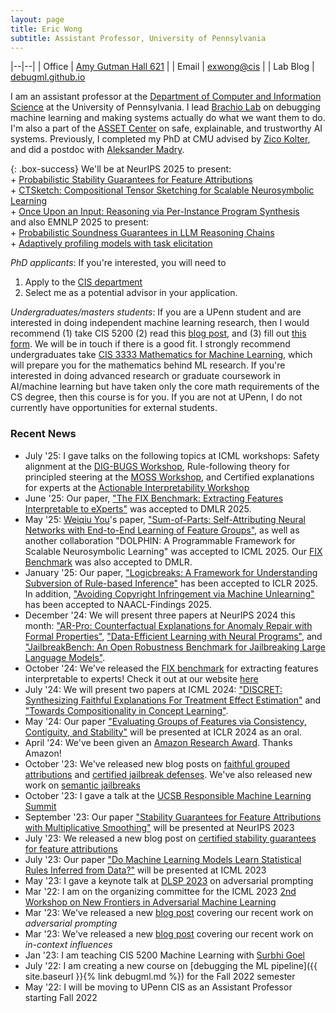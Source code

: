 ```yaml
---
layout: page
title: Eric Wong
subtitle: Assistant Professor, University of Pennsylvania
---
```


|--|--|
| Office | [Amy Gutman Hall 621](https://goo.gl/maps/yZmpgFMjUKhGnpXb6) |
| Email | [exwong@cis](mailto:exwong@cis.upenn.edu) |
| Lab Blog | [debugml.github.io](https://debugml.github.io/)

I am an assistant professor at the [Department of Computer and Information Science](https://www.cis.upenn.edu/) at the University of Pennsylvania. I lead [Brachio Lab](https://brachiolab.github.io/) on debugging machine learning and making systems actually do what we want them to do. I'm also a part of the [ASSET Center](https://blog.seas.upenn.edu/penn-engineerings-new-asset-center-will-focus-on-the-safety-explainability-and-trustworthiness-of-ai-systems/) on safe, explainable, and trustworthy AI systems. Previously, I completed my PhD at CMU advised by [Zico Kolter](https://zicokolter.com/), and did a postdoc with [Aleksander Madry](https://people.csail.mit.edu/madry/). 

{: .box-success}
We'll be at NeurIPS 2025 to present: <br>+ [Probabilistic Stability Guarantees for Feature Attributions](https://debugml.github.io/soft-stability/)<br>+ [CTSketch: Compositional Tensor Sketching for Scalable Neurosymbolic Learning](https://arxiv.org/abs/2503.24123)<br>+ [Once Upon an Input: Reasoning via Per-Instance Program Synthesis](https://neurips.cc/virtual/2025/poster/117467)<br> and also EMNLP 2025 to present: <br>+ [Probabilistic Soundness Guarantees in LLM Reasoning Chains](https://arxiv.org/abs/2507.12948) <br>+ [Adaptively profiling models with task elicitation](https://arxiv.org/abs/2503.01986) 

*PhD applicants*: If you're interested, you will need to 

1. Apply to the [CIS department](https://www.cis.upenn.edu/graduate/program-offerings/doctoral-program/) 
2. Select me as a potential advisor in your application. 

*Undergraduates/masters students*: If you are a UPenn student and are interested in doing independent machine learning research, then I would recommend (1) take CIS 5200 (2) read this [blog post](https://www.alextamkin.com/essays/tips-for-new-researchers), and (3) fill out [this form](https://forms.gle/AXx3JfKCEsLPC6Wx5). We will be in touch if there is a good fit. I strongly recommend undergraduates take [CIS 3333 Mathematics for Machine Learning](https://www.cis.upenn.edu/~exwong/moml/), which will prepare you for the mathematics behind ML research. If you're interested in doing advanced research or graduate coursework in AI/machine learning but have taken only the core math requirements of the CS degree, then this course is for you. If you are not at UPenn, I do not currently have opportunities for external students. 

### Recent News
+ July '25: I gave talks on the following topics at ICML workshops: Safety alignment at the [DIG-BUGS Workshop](https://icml2025digbugs.github.io/), Rule-following theory for principled steering at the [MOSS Workshop](https://sites.google.com/view/moss2025), and Certified explanations for experts at the [Actionable Interpretability Workshop](https://actionable-interpretability.github.io/)
+ June '25: Our paper, ["The FIX Benchmark: Extracting Features Interpretable to eXperts"](https://brachiolab.github.io/fix/) was accepted to DMLR 2025. 
+ May '25: [Weiqiu You](https://fallcat.github.io/)'s paper, ["Sum-of-Parts: Self-Attributing Neural Networks with End-to-End Learning of Feature Groups"](https://arxiv.org/abs/2310.16316), as well as another collaboration "DOLPHIN: A Programmable Framework for Scalable Neurosymbolic Learning" was accepted to ICML 2025. Our [FIX Benchmark](https://brachiolab.github.io/fix/) was also accepted to DMLR. 
+ January '25: Our paper, ["Logicbreaks: A Framework for Understanding Subversion of Rule-based Inference"](https://arxiv.org/abs/2407.00075) has been accepted to ICLR 2025. In addition, ["Avoiding Copyright Infringement via Machine Unlearning"](https://arxiv.org/abs/2406.10952) has been accepted to NAACL-Findings 2025. 
+ December '24: We will present three papers at NeurIPS 2024 this month: ["AR-Pro: Counterfactual Explanations for Anomaly Repair with Formal Properties"](https://arxiv.org/abs/2410.24178), ["Data-Efficient Learning with Neural Programs"](https://arxiv.org/abs/2406.06246), and ["JailbreakBench: An Open Robustness Benchmark for Jailbreaking Large Language Models"](https://arxiv.org/abs/2404.01318). 
+ October '24: We've released the [FIX benchmark](https://brachiolab.github.io/fix/) for extracting features interpretable to experts! Check it out at our website [here](https://brachiolab.github.io/fix/)
+ July '24: We will present two papers at ICML 2024: ["DISCRET: Synthesizing Faithful Explanations For Treatment Effect Estimation"](https://arxiv.org/abs/2406.00611) and ["Towards Compositionality in Concept Learning"](https://arxiv.org/abs/2406.00611). 
+ May '24: Our paper ["Evaluating Groups of Features via Consistency, Contiguity, and Stability"](https://openreview.net/forum?id=IP2etbIEuC) will be presented at ICLR 2024 as an oral. 
+ April '24: We've been given an [Amazon Research Award](https://www.amazon.science/research-awards/program-updates/99-amazon-research-awards-recipients-announced). Thanks Amazon! 
+ October '23: We've released new blog posts on [faithful grouped attributions](https://debugml.github.io/sum-of-parts/) and [certified jailbreak defenses](https://debugml.github.io/smooth-llm/). We've also released new work on [semantic jailbreaks](https://jailbreaking-llms.github.io/)
+ October '23: I gave a talk at the [UCSB Responsible Machine Learning Summit](https://ml.ucsb.edu/events/summit/responsible-machine-learning-summit-2023) 
+ September '23: Our paper ["Stability Guarantees for Feature Attributions with Multiplicative Smoothing"](https://arxiv.org/abs/2307.05902) will be presented at NeurIPS 2023
+ July '23: We released a new blog post on [certified stability guarantees for feature attributions](https://debugml.github.io/multiplicative-smoothing/)
+ July '23: Our paper ["Do Machine Learning Models Learn Statistical Rules Inferred from Data?"](https://arxiv.org/abs/2303.01433) will be presented at ICML 2023
+ May '23: I gave a keynote talk at [DLSP 2023](https://dls2023.ieee-security.org/) on adversarial prompting
+ Mar '22: I am on the organizing committee for the ICML 2023 [2nd Workshop on New Frontiers in Adversarial Machine Learning](https://advml-frontier.github.io/)
+ Mar '23: We've released a new [blog post](https://debugml.github.io/adversarial-prompts/) covering our recent work on *adversarial prompting*
+ Mar '23: We've released a new [blog post](https://debugml.github.io/incontext-influences/) covering our recent work on *in-context influences*
+ Jan '23: I am teaching CIS 5200 Machine Learning with [Surbhi Goel](https://www.surbhigoel.com/)
+ July '22: I am creating a new course on [debugging the ML pipeline]({{ site.baseurl }}{% link debugml.md %}) for the Fall 2022 semester 
+ May '22: I will be moving to UPenn CIS as an Assistant Professor starting Fall 2022

<!-- 
+ March '22: I am on the organizing committee for the ICML 2022 [Workshop on New Frontiers in Adversarial Machine Learning](https://advml-frontier.github.io/)
+ March '22: Our paper "Certified Patch Robustness via Smoothed Vision Transformers" was accepted at CVPR 2022
+ January '22: Our paper "Missingness Bias in Model Debugging" was accepted at ICLR 2022 
-->

<!-- + 10/18/21: I will be speaking as a panelist for the [ATVA 2021 Workshop on Security and Reliability of Machine Learning (SRML)](https://sites.google.com/view/srml-atva2021)
+ 10/12/21: I am on the organizing committee for the AAAI 2022 [Workshop on Adversarial Machine Learning and Beyond](https://advml-workshop.github.io/aaai2022/)
+ 5/12/21: Our paper "Leveraging sparse linear layers for debuggable deep networks" was accepted for a long oral presentation at ICML 2021
+ 4/7/21: I am on the organizing committee for the ICML 2021 workshop [A Blessing in Disguise: The Prospects and Perils of Adversarial Machine Learning](https://advml-workshop.github.io/icml2021/)
+ 1/12/21: Our paper "Learning perturbation sets for robust machine learning" was accepted for a poster at ICLR 2021
+ 12/14/20: I am a main organizer for the ICLR 2021 workshop [Robust and Reliable Machine learning in the Real World](https://sites.google.com/connect.hku.hk/robustml-2021/home) 
+ 8/1/20: I have started my postdoc at MIT with Aleksander Madry
 -->
